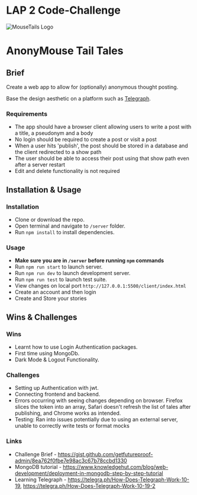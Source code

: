 # LAP 2 Code-Challenge

![MouseTails Logo](.client/images/MouseTails.png "MouseTails Logo")

# AnonyMouse Tail Tales

## Brief

Create a web app to allow for (optionally) anonymous thought posting.

Base the design aesthetic on a platform such as [Telegraph](https://telegra.ph/).

### Requirements

- The app should have a browser client allowing users to write a post with a title, a pseudonym and a body
- No login should be required to create a post or visit a post
- When a user hits 'publish', the post should be stored in a database and the client redirected to a show path
- The user should be able to access their post using that show path even after a server restart
- Edit and delete functionality is not required

## Installation & Usage

### Installation

- Clone or download the repo.
- Open terminal and navigate to `/server` folder.
- Run `npm install` to install dependencies.

### Usage

- **Make sure you are in `/server` before running `npm` commands**
- Run `npm run start` to launch server.
- Run `npm run dev` to launch development server.
- Run `npm run test` to launch test suite.
- View changes on local port `http://127.0.0.1:5500/client/index.html`
- Create an account and then login
- Create and Store your stories

## Wins & Challenges

### Wins

- Learnt how to use Login Authentication packages.
- First time using MongoDb.
- Dark Mode & Logout Functionality.

### Challenges

- Setting up Authentication with jwt.
- Connecting frontend and backend.
- Errors occurring with seeing changes depending on browser. Firefox slices the token into an array, Safari doesn't refresh the list of tales after publishing, and Chrome works as intended.
- Testing: Ran into issues potentially due to using an external server, unable to correctly write tests or format mocks

### Links

- Challenge Brief - https://gist.github.com/getfutureproof-admin/8ea762f0fbe7e98ac3c67b78ccbd1330
- MongoDB tutorial - https://www.knowledgehut.com/blog/web-development/deployment-in-mongodb-step-by-step-tutorial
- Learning Telegraph - https://telegra.ph/How-Does-Telegraph-Work-10-19, https://telegra.ph/How-Does-Telegraph-Work-10-19-2
